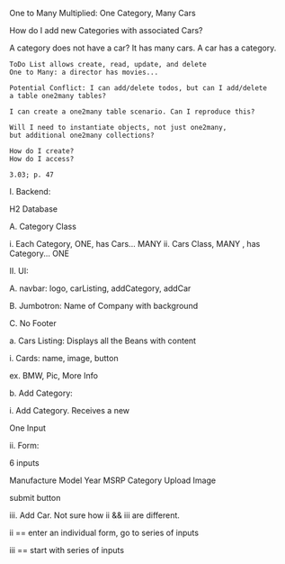 One to Many Multiplied: One Category, Many Cars

How do I add new Categories with associated Cars? 

A category does not have a car? It has many cars. 
A car has a category.

```
ToDo List allows create, read, update, and delete
One to Many: a director has movies...

Potential Conflict: I can add/delete todos, but can I add/delete
a table one2many tables? 

I can create a one2many table scenario. Can I reproduce this?

Will I need to instantiate objects, not just one2many,
but additional one2many collections? 

How do I create?
How do I access? 

3.03; p. 47

```

I. Backend:

H2 Database

A. Category Class

i. Each Category, ONE, has Cars... MANY 
ii. Cars Class, MANY , has Category... ONE 


II. UI: 

A. navbar: logo, carListing, addCategory, addCar

B. Jumbotron: Name of Company with background

C. No Footer

a. Cars Listing: Displays all the Beans with content

i. Cards: name, image, button 

ex. BMW, Pic, More Info

b. Add Category:
 
i. Add Category. Receives a new 

One Input 

ii. Form: 
 
6 inputs

Manufacture
Model
Year
MSRP 
Category
Upload Image 

submit button   

iii. Add Car. Not sure how ii && iii are different. 

ii == enter an individual form, go to series of inputs

iii == start with series of inputs 

